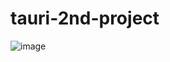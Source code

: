 # tauri-2nd-project
![image](https://user-images.githubusercontent.com/82398747/177026478-190d01ea-760c-4fda-9b73-12d5f6352ec9.png)
